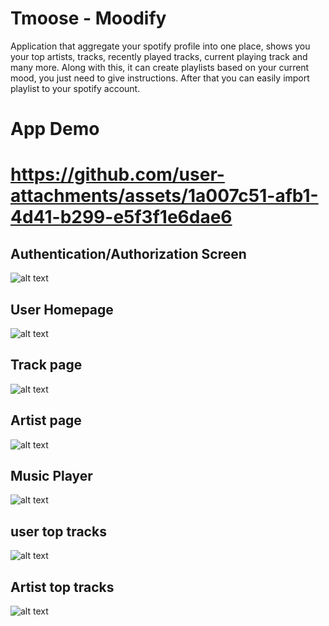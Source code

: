 # Tmoose - Moodify

Application that aggregate your spotify profile into one place, shows you your top artists, tracks, recently played tracks, current playing track and many more. Along with this, it can create playlists based on your current mood, you just need to give instructions. After that you can easily import playlist to your spotify account. 

<h1>App Demo<h1>



https://github.com/user-attachments/assets/1a007c51-afb1-4d41-b299-e5f3f1e6dae6




<h2>Authentication/Authorization Screen</h2>

![alt text](https://i.ibb.co/DMDx2mj/auth-page.jpg)

<h2>User Homepage</h2>

![alt text](https://i.ibb.co/xFGFcwh/user-homepage.jpg)


<h2>Track page</h2>

![alt text](https://i.ibb.co/vVJscBb/track-page.jpg)


<h2>Artist page</h2>

![alt text](https://i.ibb.co/JCmWW03/artist-page.jpg)


<h2>Music Player </h2>

![alt text](https://i.ibb.co/9Y2Cjyt/music-player.jpg)


<h2>user top tracks</h2>

![alt text](https://i.ibb.co/3ckz1t0/user-top-tracks.jpg)


<h2>Artist top tracks</h2>

![alt text](https://i.ibb.co/zb2GDgk/artist-top-tracks.jpg)



